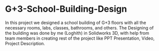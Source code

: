 # G+3-School-Building-Design
In this project we designed a school building of G+3 floors with all the necessary rooms, labs, classes, bathrooms, and others. 
The Designing of the building was done by me (Loghith) in Solidworks 3D, with help from team members in creating rest of the project like PPT Presentation, Video, Project Description.
